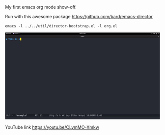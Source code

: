 My first emacs org mode show-off.

Run with this awesome package https://github.com/bard/emacs-director

```
emacs -l ../../util/director-bootstrap.el -l org.el
```

![](https://github.com/slk500/emacs-headlines-demo/blob/master/emacs-headlines-demo.gif)

YouTube link https://youtu.be/CLymMO-Xmkw
